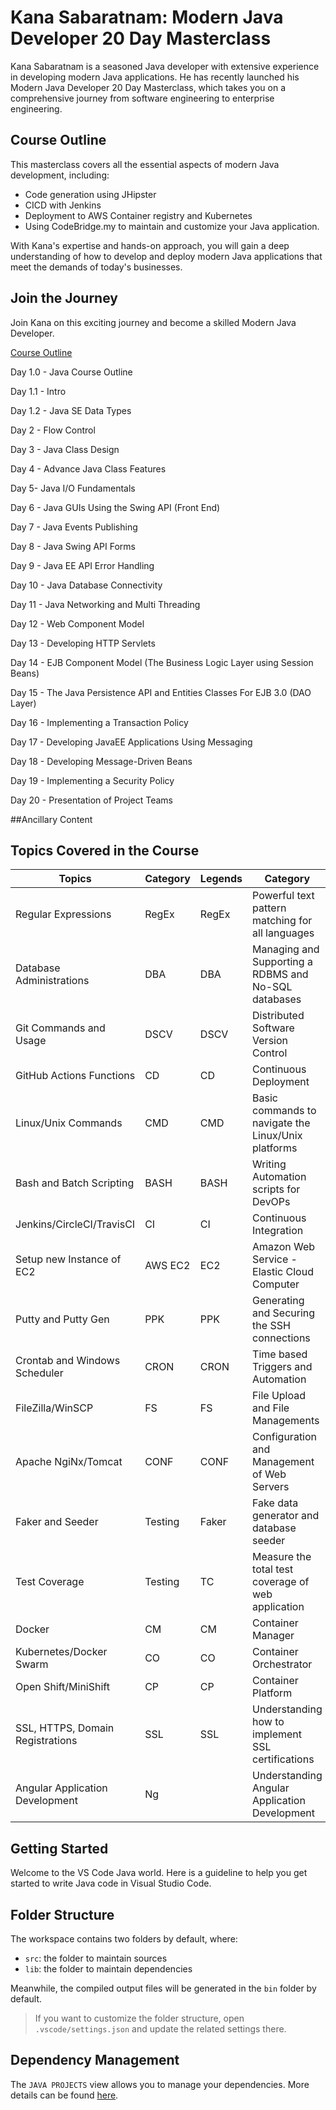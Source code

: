 # Kana Sabaratnam: Modern Java Developer 20 Day Masterclass

Kana Sabaratnam is a seasoned Java developer with extensive experience in developing modern Java applications. He has recently launched his Modern Java Developer 20 Day Masterclass, which takes you on a comprehensive journey from software engineering to enterprise engineering. 

## Course Outline

This masterclass covers all the essential aspects of modern Java development, including:
- Code generation using JHipster
- CICD with Jenkins
- Deployment to AWS Container registry and Kubernetes
- Using CodeBridge.my to maintain and customize your Java application. 

With Kana's expertise and hands-on approach, you will gain a deep understanding of how to develop and deploy modern Java applications that meet the demands of today's businesses. 

## Join the Journey

Join Kana on this exciting journey and become a skilled Modern Java Developer.

[Course Outline](https://drive.google.com/open?id=15WgvUY7v6jLLGFyvwkvQh_2oYm0HN9G7DQREhyyRU8s&usp=drive_copy)

Day 1.0 - Java Course Outline

Day 1.1 - Intro

Day 1.2 - Java SE Data Types

Day 2 -  Flow Control

Day 3 - Java Class Design

Day 4 - Advance Java Class Features

Day 5- Java I/O Fundamentals

Day 6 - Java GUIs Using the Swing API (Front  End)

Day 7 - Java Events Publishing

Day 8 - Java Swing API Forms

Day 9 - Java EE API Error Handling

Day 10 - Java Database Connectivity

Day 11 - Java Networking and Multi Threading

Day 12 - Web Component Model

Day 13 - Developing HTTP Servlets

Day 14 - EJB Component Model (The Business Logic Layer using Session Beans)

Day 15 - The Java Persistence API and  Entities Classes For EJB 3.0 (DAO Layer)

Day 16 - Implementing a Transaction Policy

Day 17 - Developing JavaEE Applications Using Messaging

Day 18 - Developing Message-Driven Beans

Day 19 - Implementing a Security Policy

Day 20 - Presentation of Project Teams


##Ancillary Content
## Topics Covered in the Course

| Topics | Category | Legends | Category |
| --- | --- | --- | --- |
| Regular Expressions | RegEx | RegEx | Powerful text pattern matching for all languages |
| Database Administrations | DBA | DBA | Managing and Supporting a RDBMS and No-SQL databases |
| Git Commands and Usage | DSCV | DSCV | Distributed Software Version Control |
| GitHub Actions Functions | CD | CD | Continuous Deployment |
| Linux/Unix Commands | CMD | CMD | Basic commands to navigate the Linux/Unix platforms |
| Bash and Batch Scripting | BASH | BASH | Writing Automation scripts for DevOPs |
| Jenkins/CircleCI/TravisCI | CI | CI | Continuous Integration |
| Setup new Instance of EC2 | AWS EC2 | EC2 | Amazon Web Service - Elastic Cloud Computer |
| Putty and Putty Gen | PPK | PPK | Generating and Securing the SSH connections |
| Crontab and Windows Scheduler | CRON | CRON | Time based Triggers and Automation |
| FileZilla/WinSCP | FS | FS | File Upload and File Managements |
| Apache NgiNx/Tomcat | CONF | CONF | Configuration and Management of Web Servers |
| Faker and Seeder | Testing | Faker | Fake data generator and database seeder |
| Test Coverage | Testing | TC | Measure the total test coverage of web application |
| Docker | CM | CM | Container Manager |
| Kubernetes/Docker Swarm | CO | CO | Container Orchestrator |
| Open Shift/MiniShift | CP | CP | Container Platform |
| SSL, HTTPS, Domain Registrations | SSL | SSL | Understanding how to implement SSL certifications |
| Angular Application Development | Ng | | Understanding Angular Application Development |


## Getting Started

Welcome to the VS Code Java world. Here is a guideline to help you get started to write Java code in Visual Studio Code.

## Folder Structure

The workspace contains two folders by default, where:

- `src`: the folder to maintain sources
- `lib`: the folder to maintain dependencies

Meanwhile, the compiled output files will be generated in the `bin` folder by default.

> If you want to customize the folder structure, open `.vscode/settings.json` and update the related settings there.

## Dependency Management

The `JAVA PROJECTS` view allows you to manage your dependencies. More details can be found [here](https://github.com/microsoft/vscode-java-dependency#manage-dependencies).
